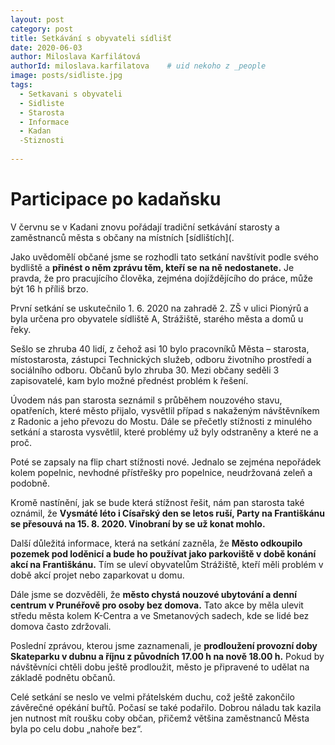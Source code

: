 ```yaml
---
layout: post
category: post
title: Setkávání s obyvateli sídlišť
date: 2020-06-03
author: Miloslava Karfilátová
authorId: miloslava.karfilatova    # uid nekoho z _people
image: posts/sidliste.jpg
tags:
  - Setkavani s obyvateli
  - Sidliste
  - Starosta
  - Informace
  - Kadan
  -Stiznosti
  
---
```


# Participace po kadaňsku  

V červnu se v Kadani znovu pořádají tradiční setkávání starosty a zaměstnanců města s občany na místních [sídlištích](. 

Jako uvědomělí občané jsme se rozhodli tato setkání navštívit podle svého bydliště a **přinést o něm zprávu těm, kteří se na ně nedostanete.** 
Je pravda, že pro pracujícího člověka, zejména dojíždějícího do práce, může být 16 h příliš brzo.

První setkání se uskutečnilo 1. 6. 2020 na zahradě 2. ZŠ v ulici Pionýrů a byla určena pro obyvatele sídliště A, Strážiště, starého města a domů u řeky. 

Sešlo se zhruba 40 lidí, z čehož asi 10 bylo pracovníků Města – starosta, místostarosta, zástupci Technických služeb, odboru životního prostředí a sociálního odboru. 
Občanů bylo zhruba 30. Mezi občany seděli 3 zapisovatelé, kam bylo možné přednést problém k řešení.

Úvodem nás pan starosta seznámil s průběhem nouzového stavu, opatřeních, které město přijalo, vysvětlil případ s nakaženým návštěvníkem z Radonic a jeho převozu do Mostu.
Dále se přečetly stížnosti z minulého setkání a starosta vysvětlil, které problémy už byly odstraněny a které ne a proč. 

Poté se zapsaly na flip chart stížnosti nové. Jednalo se zejména nepořádek kolem popelnic, nevhodné přístřešky pro popelnice, neudržovaná zeleň a podobně.

Kromě nastínění, jak se bude která stížnost řešit, nám pan starosta také oznámil, že **Vysmáté léto i Císařský den se letos ruší, Party na Františkánu se přesouvá na 15. 8. 2020. Vinobraní by se už konat mohlo.**

Další důležitá informace, která na setkání zazněla, že **Město odkoupilo pozemek pod loděnicí a bude ho používat jako parkoviště v době konání akcí na Františkánu.** Tím se uleví obyvatelům Strážiště, kteří měli problém v době akcí projet nebo zaparkovat u domu.

Dále jsme se dozvěděli, že **město chystá nouzové ubytování a denní centrum v Prunéřově pro osoby bez domova.** Tato akce by měla ulevit středu města kolem K-Centra a ve Smetanových sadech, kde se lidé bez domova často zdržovali. 

Poslední zprávou, kterou jsme zaznamenali, je **prodloužení provozní doby Skateparku v dubnu a říjnu z původních 17.00 h na nově 18.00 h.**  Pokud by návštěvníci chtěli dobu ještě prodloužit, město je připravené to udělat na základě podnětu občanů.

Celé setkání se neslo ve velmi přátelském duchu, což ještě zakončilo závěrečné opékání buřtů. Počasí se také podařilo. Dobrou náladu tak kazila jen nutnost mít roušku coby občan, přičemž většina zaměstnanců Města byla po celu dobu „nahoře bez“.


